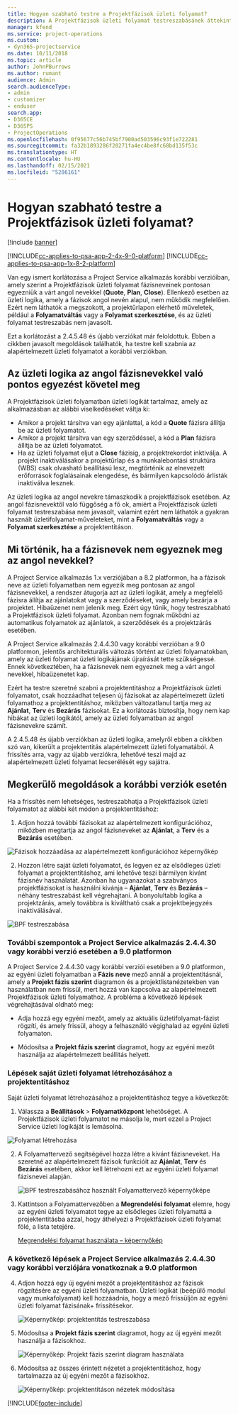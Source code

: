 ```yaml
---
title: Hogyan szabható testre a Projektfázisok üzleti folyamat?
description: A Projektfázisok üzleti folyamat testreszabásánek áttekintése.
manager: kfend
ms.service: project-operations
ms.custom:
- dyn365-projectservice
ms.date: 10/11/2018
ms.topic: article
author: JohnPBurrows
ms.author: rumant
audience: Admin
search.audienceType:
- admin
- customizer
- enduser
search.app:
- D365CE
- D365PS
- ProjectOperations
ms.openlocfilehash: 0f95677c56b745bf7900ad503596c93f1e722281
ms.sourcegitcommit: fa32b1893286f20271fa4ec4be8fc68bd135f53c
ms.translationtype: HT
ms.contentlocale: hu-HU
ms.lasthandoff: 02/15/2021
ms.locfileid: "5286161"
---
```

# <a name="how-do-i-customize-the-project-stages-business-process-flow"></a>Hogyan szabható testre a Projektfázisok üzleti folyamat?

[!include [banner](../includes/psa-now-project-operations.md)]

[!INCLUDE[cc-applies-to-psa-app-2-4x-9-0-platform](../includes/cc-applies-to-psa-app-2-4x-9-0-platform.md)]
[!INCLUDE[cc-applies-to-psa-app-1x-8-2-platform](../includes/cc-applies-to-psa-app-1x-8-2-platform.md)]

Van egy ismert korlátozása a Project Service alkalmazás korábbi verzióiban, amely szerint a Projektfázisok üzleti folyamat fázisneveinek pontosan egyezniük a várt angol nevekkel (**Quote**, **Plan**, **Close**). Ellenkező esetben az üzleti logika, amely a fázisok angol nevén alapul, nem működik megfelelően. Ezért nem láthatók a megszokott, a projektűrlapon elérhető műveletek, például a **Folyamatváltás** vagy a **Folyamat szerkesztése**, és az üzleti folyamat testreszabás nem javasolt. 

Ezt a korlátozást a 2.4.5.48 és újabb verziókat már feloldottuk. Ebben a cikkben javasolt megoldások találhatók, ha testre kell szabnia az alapértelmezett üzleti folyamatot a korábbi verziókban.  

## <a name="business-logic-requires-an-exact-match-with-english-stage-names"></a>Az üzleti logika az angol fázisnevekkel való pontos egyezést követel meg

A Projektfázisok üzleti folyamatban üzleti logikát tartalmaz, amely az alkalmazásban az alábbi viselkedéseket váltja ki:
- Amikor a projekt társítva van egy ajánlattal, a kód a **Quote** fázisra állítja be az üzleti folyamatot.
- Amikor a projekt társítva van egy szerződéssel, a kód a **Plan** fázisra állítja be az üzleti folyamatot.
- Ha az üzleti folyamat eljut a **Close** fázisig, a projektrekordot inktiválja. A projekt inaktiválásakor a projektűrlap és a munkalebontási struktúra (WBS) csak olvasható beállítású lesz, megtörténik az elnevezett erőforrások foglalásainak elengedése, és bármilyen kapcsolódó árlisták inaktiválva lesznek.

Az üzleti logika az angol nevekre támaszkodik a projektfázisok esetében. Az angol fázisnevektől való függőség a fő ok, amiért a Projektfázisok üzleti folyamat testreszabása nem javasolt, valamint ezért nem láthatók a gyakran használt üzletifolyamat-műveleteket, mint a **Folyamatváltás** vagy a **Folyamat szerkesztése** a projektentitáson.

## <a name="what-happens-if-the-stage-names-dont-match-the-english-names"></a>Mi történik, ha a fázisnevek nem egyeznek meg az angol nevekkel?

A Project Service alkalmazás 1.x verziójában a 8.2 platformon, ha a fázisok neve az üzleti folyamatban nem egyezik meg pontosan az angol fázisnevekkel, a rendszer átugorja azt az üzleti logikát, amely a megfelelő fázisra állítja az ajánlatokat vagy a szerződéseket, vagy amely bezárja a projektet. Hibaüzenet nem jelenik meg. Ezért úgy tűnik, hogy testreszabható a Projektfázisok üzleti folyamat. Azonban nem fognak működni az automatikus folyamatok az ajánlatok, a szerződések és a projektzárás esetében.

A Project Service alkalmazás 2.4.4.30 vagy korábbi verzióban a 9.0 platformon, jelentős architekturális változás történt az üzleti folyamatokban, amely az üzleti folyamat üzleti logikájának újraírását tette szükségessé. Ennek következtében, ha a fázisnevek nem egyeznek meg a várt angol nevekkel, hibaüzenetet kap. 

Ezért ha testre szeretné szabni a projektentitáshoz a Projektfázisok üzleti folyamatot, csak hozzáadhat teljesen új fázisokat az alapértelmezett üzleti folyamathoz a projektentitáshoz, miközben változatlanul tartja meg az **Ajánlat**, **Terv** és **Bezárás** fázisokat. Ez a korlátozás biztosítja, hogy nem kap hibákat az üzleti logikától, amely az üzleti folyamatban az angol fázisnevekre számít.

A 2.4.5.48 és újabb verziókban az üzleti logika, amelyről ebben a cikkben szó van, kikerült a projektentitás alapértelmezett üzleti folyamatából. A frissítés arra, vagy az újabb verziókra, lehetővé teszi majd az alapértelmezett üzleti folyamat lecserélését egy sajátra. 

## <a name="workarounds-for-earlier-versions"></a>Megkerülő megoldások a korábbi verziók esetén

Ha a frissítés nem lehetséges, testreszabhatja a Projektfázisok üzleti folyamatot az alábbi két módon a projektentitáshoz:

1. Adjon hozzá további fázisokat az alapértelmezett konfigurációhoz, miközben megtartja az angol fázisneveket az **Ajánlat**, a **Terv** és a **Bezárás** esetében.


![Fázisok hozzáadása az alapértelmezett konfigurációhoz képernyőkép](media/FAQ-Customize-BPF-1.png)
 
2. Hozzon létre saját üzleti folyamatot, és legyen ez az elsődleges üzleti folyamat a projektentitáshoz, ami lehetővé teszi bármilyen kívánt fázisnév használatát. Azonban ha ugyanazokat a szabványos projektfázisokat is használni kívánja – **Ajánlat**, **Terv** és **Bezárás** – néhány testreszabást kell végrehajtani. A bonyolultabb logika a projektzárás, amely továbbra is kiváltható csak a projektbejegyzés inaktiválásával.

![BPF testreszabása](media/FAQ-Customize-BPF-2.png)

### <a name="additional-considerations-for-project-service-app-version-24430-or-earlier-on-platform-90"></a>További szempontok a Project Service alkalmazás 2.4.4.30 vagy korábbi verzió esetében a 9.0 platformon

A Project Service 2.4.4.30 vagy korábbi verziói esetében a 9.0 platformon, az egyéni üzleti folyamatban a **Fázis neve** mező annál a projektentitásnál, amely a **Projekt fázis szerint** diagramon és a projektlistanézetekben van használatban nem frissül, mert hozzá van kapcsolva az alapértelmezett Projektfázisok üzleti folyamathoz. A probléma a következő lépések végrehajtásával oldható meg:

- Adja hozzá egy egyéni mezőt, amely az aktuális üzletifolyamat-fázist rögzíti, és amely frissül, ahogy a felhasználó végighalad az egyéni üzleti folyamaton.

- Módosítsa a **Projekt fázis szerint** diagramot, hogy az egyéni mezőt használja az alapértelmezett beállítás helyett.

### <a name="steps-to-create-your-own-business-process-flow-for-the-project-entity"></a>Lépések saját üzleti folyamat létrehozásához a projektentitáshoz

Saját üzleti folyamat létrehozásához a projektentitáshoz tegye a következőt:

1. Válassza a **Beállítások** > **Folyamatközpont** lehetőséget. A Projektfázisok üzleti folyamatot ne másolja le, mert ezzel a Project Service üzleti logikáját is lemásolná.

  ![Folyamat létrehozása](media/FAQ-Customize-BPF-3.png)

2. A Folyamattervező segítségével hozza létre a kívánt fázisneveket. Ha szeretné az alapértelmezett fázisok funkcióit az **Ajánlat**, **Terv** és **Bezárás** esetében, akkor kell létrehozni ezt az egyéni üzleti folyamat fázisnevei alapján.

   ![BPF testreszabásához használt Folyamattervező képernyőképe](media/FAQ-Customize-BPF-4.png) 

3. Kattintson a Folyamattervezőben a **Megrendelési folyamat** elemre, hogy az egyéni üzleti folyamatot tegye az elsődleges üzleti folyamattá a projektentitásba azzal, hogy áthelyezi a Projektfázisok üzleti folyamat fölé, a lista tetejére.


   [Megrendelési folyamat használata – képernyőkép](media/FAQ-Customize-BPF-5-720.png)

### <a name="the-following-steps-apply-to-project-service-app-24430-or-earlier-on-the-90-platform"></a>A következő lépések a Project Service alkalmazás 2.4.4.30 vagy korábbi verziójára vonatkoznak a 9.0 platformon

4. Adjon hozzá egy új egyéni mezőt a projektentitáshoz az fázisok rögzítésére az egyéni üzleti folyamatban. Üzleti logikát (beépülő modul vagy munkafolyamat) kell hozzáadnia, hogy a mező frissüljön az egyéni üzleti folyamat fázisának+ frissítésekor.

   ![Képernyőkép: projektentitás testreszabása](media/FAQ-Customize-BPF-6-720.png)

5. Módosítsa a **Projekt fázis szerint** diagramot, hogy az új egyéni mezőt használja a fázisokhoz.

   ![Képernyőkép: Projekt fázis szerint diagram használata](media/FAQ-Customize-BPF-7-720.png)

6. Módosítsa az összes érintett nézetet a projektentitáshoz, hogy tartalmazza az új egyéni mezőt a fázisokhoz.

   ![Képernyőkép: projektentitáson nézetek módosítása](media/FAQ-Customize-BPF-8-720.png)



[!INCLUDE[footer-include](../includes/footer-banner.md)]